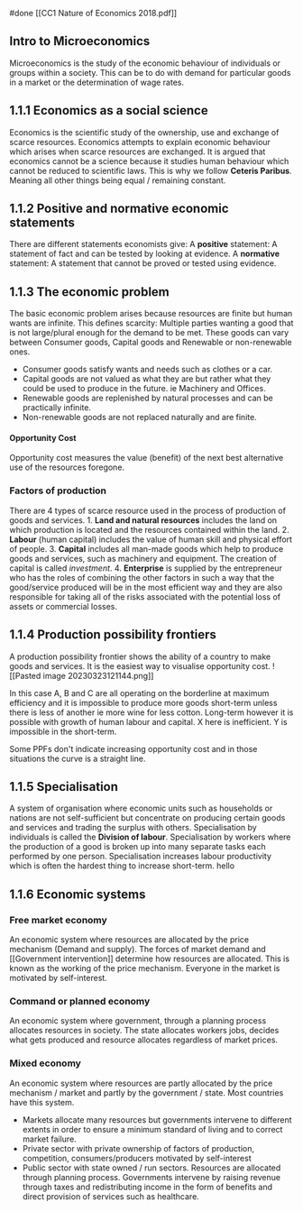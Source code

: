 #done 
[[CC1 Nature of Economics 2018.pdf]]
## Intro to Microeconomics 
Microeconomics is the study of the economic behaviour of individuals or groups within a society. This can be to do with demand for particular goods in a market or the determination  of wage rates.

## 1.1.1 Economics as a social science
Economics is the scientific study of the ownership, use and exchange of scarce resources. Economics attempts to explain economic behaviour which arises when scarce resources are exchanged. It is argued that economics cannot be a science because it studies human behaviour which cannot be reduced to scientific laws. 
This is why we follow **Ceteris Paribus**. Meaning all other things being equal / remaining constant. 

## 1.1.2 Positive and normative economic statements 
There are different statements economists give: 
A **positive** statement: A statement of fact and can be tested by looking at evidence.
A **normative** statement: A statement that cannot be proved or tested using evidence.

## 1.1.3 The economic problem
The basic economic problem arises because resources are finite but human wants are infinite. This defines scarcity: Multiple parties wanting a good that is not large/plural enough for the demand to be met. These goods can vary between Consumer goods, Capital goods and Renewable or non-renewable ones.
- Consumer goods satisfy wants and needs such as clothes or a car.
- Capital goods are not valued as what they are but rather what they could be used to produce in the future. ie Machinery and Offices.
- Renewable goods are replenished by natural processes and can be practically infinite.
- Non-renewable goods are not replaced naturally and are finite.

#### Opportunity Cost
Opportunity cost measures the value (benefit) of the next best alternative use of the resources foregone.

### Factors of production 
There are 4 types of scarce resource used in the process of production of goods and services. 
	1. **Land and natural resources** includes the land on which production is located and the resources contained within the land. 
	2. **Labour** (human capital) includes the value of human skill and physical effort of people. 
	3. **Capital** includes all man-made goods which help to produce goods and services, such as machinery and equipment. The creation of capital is called *investment*.
	4. **Enterprise** is supplied by the entrepreneur who has the roles of combining the other factors in such a way that the good/service produced will be in the most efficient way and they are also responsible for taking all of the risks associated with the potential loss of assets or commercial losses.

## 1.1.4 Production possibility frontiers
A production possibility frontier shows the ability of a country to make goods and services. It is the easiest way to visualise opportunity cost.
![[Pasted image 20230323121144.png]]

In this case A, B and C are all operating on the borderline at maximum efficiency and it is impossible to produce more goods short-term unless there is less of another ie more wine for less cotton. Long-term however it is possible with growth of human labour and capital.
X here is inefficient. Y is impossible in the short-term.

Some PPFs don't indicate increasing opportunity cost and in those situations the curve is a straight line.  

## 1.1.5 Specialisation
A system of organisation where economic units such as households or nations are not self-sufficient but concentrate on producing certain goods and services and trading the surplus with others. Specialisation by individuals is called the **Division of labour**.
Specialisation by workers where the production of a good is broken up into many separate tasks each performed by one person. 
Specialisation increases labour productivity which is often the hardest thing to increase short-term. 
hello
## 1.1.6 Economic systems
### Free market economy
An economic system where resources are allocated by the price mechanism (Demand and supply). The forces of market demand and [[Government intervention]] determine how resources are allocated. This is known as the working of the price mechanism. Everyone in the market is motivated by self-interest. 

### Command or planned economy 
An economic system where government, through a planning process allocates resources in society. The state allocates workers jobs, decides what gets produced and resource allocates regardless of market prices. 

### Mixed economy 
An economic system where resources are partly allocated by the price mechanism / market and partly by the government / state. Most countries have this system. 
- Markets allocate many resources but governments intervene to different extents in order to ensure a minimum standard of living and to correct market failure. 
- Private sector with private ownership of factors of production, competition, consumers/producers motivated by self-interest 
- Public sector with state owned / run sectors. Resources are allocated through planning process. Governments intervene by raising revenue through taxes and redistributing income in the form of benefits and direct provision of services such as healthcare.

